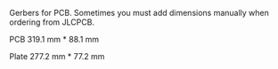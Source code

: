Gerbers for PCB. Sometimes you must add dimensions manually when ordering from JLCPCB.

PCB 319.1 mm * 88.1 mm

Plate 277.2 mm * 77.2 mm
